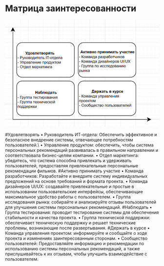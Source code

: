 # Матрица заинтересованности

![Матрица заинтересованности](InterestMatrix.png)

#Удовлетворять
• Руководитель ИТ-отдела: Обеспечить эффективное и безопасное внедрение системы, отвечающее потребностям пользователей.\\
• Управление продуктом: обеспечить, чтобы система персональных рекомендаций развивалась в правильном направлении и соответствовала бизнес-целям компании.
• Отдел маркетинга: убедитесь, что система способна привлекать и удерживать пользователей, предоставляя привлекательные персональные рекомендации фильмов.
#Активно принимать участие
• Команда разработчиков: Разработайте и внедрите систему индивидуальных предложений на основе требований и формата проекта.
• Команда дизайнеров UI/UX: создавайте привлекательные и простые в использовании пользовательские интерфейсы, обеспечивающие максимальное удобство работы с пользователем.
• Группа исследования рынка: собирайте и анализируйте отзывы пользователей для улучшения системы персональных рекомендаций.
#Наблюдать
• Группа тестирования: проводит тестирование системы для обеспечения стабильности и качества проекта.
• Группа технической поддержки: обеспечивает техническую поддержку и решает технические проблемы, возникающие после развертывания.
#Держать в курсе
• Команда управления проектом: информируйте и сообщайте о ходе проекта и изменениях заинтересованным сторонам.
• Сообщество пользователей: Предоставляйте информацию и рекомендации по использованию системы персональных рекомендаций, а также прислушивайтесь к их отзывам, чтобы улучшить взаимодействие с пользователем.
